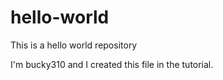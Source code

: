 # hello-world
This is a hello world repository

I'm bucky310 and I created this file in the tutorial.

